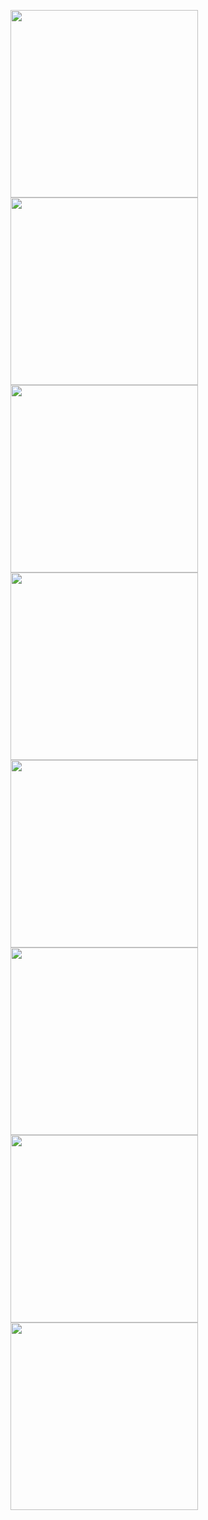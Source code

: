 <img src="https://github.com/ICEI-PUC-Minas-EC-TI/ppl-ec-2024-1-p1-liec-t1-g2-impressora-2d/assets/169660238/9d013c9e-12a5-41cf-98e0-ade93bcc1c97" width="300px" /> <img src="https://github.com/ICEI-PUC-Minas-EC-TI/ppl-ec-2024-1-p1-liec-t1-g2-impressora-2d/assets/169660238/f3e1c087-fcb6-442c-a193-a1855980c4ac" width="300px" /> <img src="https://github.com/ICEI-PUC-Minas-EC-TI/ppl-ec-2024-1-p1-liec-t1-g2-impressora-2d/assets/169660238/3d055d24-4220-417c-a8dd-d8deb431ed46" width="300px" /> <img src="https://github.com/ICEI-PUC-Minas-EC-TI/ppl-ec-2024-1-p1-liec-t1-g2-impressora-2d/assets/169660238/ebe29190-03fd-4cb1-b714-f6496338ed32" width="300px" /> <img src="https://github.com/ICEI-PUC-Minas-EC-TI/ppl-ec-2024-1-p1-liec-t1-g2-impressora-2d/assets/169660238/64978e1f-9f63-4472-8c1e-b94148b39541" width="300px" /> <img src="https://github.com/ICEI-PUC-Minas-EC-TI/ppl-ec-2024-1-p1-liec-t1-g2-impressora-2d/assets/169660238/963c8af9-e6c3-49c8-92cd-d6be5241d3f6" width="300px" /> <img src="https://github.com/ICEI-PUC-Minas-EC-TI/ppl-ec-2024-1-p1-liec-t1-g2-impressora-2d/assets/169660238/bbfb5d6c-9f61-495f-b394-9e6fe842f62d" width="300px" /> <img src="https://github.com/ICEI-PUC-Minas-EC-TI/ppl-ec-2024-1-p1-liec-t1-g2-impressora-2d/assets/169660238/a18b1607-8ff7-4840-a4e4-af1ac69e1186" width="300px" />
